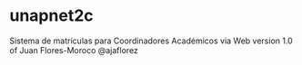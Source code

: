 # unapnet2c
Sistema de matrículas para Coordinadores Académicos via Web version 1.0 of Juan Flores-Moroco @ajaflorez

